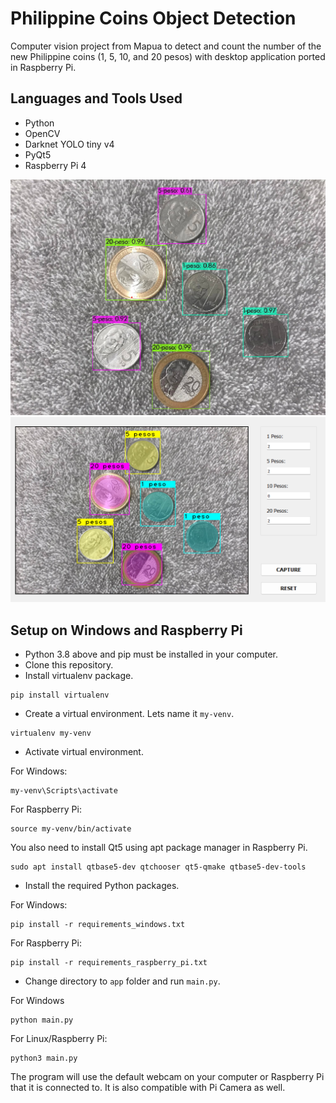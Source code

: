 # Philippine Coins Object Detection

Computer vision project from Mapua to detect and count the number of the new Philippine coins (1, 5, 10, and 20 pesos) with desktop application ported in Raspberry Pi.

## Languages and Tools Used

- Python
- OpenCV
- Darknet YOLO tiny v4
- PyQt5
- Raspberry Pi 4

![Sample Detection](sample_detection.png)
![Sample GUI](sample_gui.png)

## Setup on Windows and Raspberry Pi

- Python 3.8 above and pip must be installed in your computer.
- Clone this repository.
- Install virtualenv package.

```
pip install virtualenv
```

- Create a virtual environment. Lets name it `my-venv`.

```
virtualenv my-venv
```

- Activate virtual environment.

For Windows:

```
my-venv\Scripts\activate
```

For Raspberry Pi:

```
source my-venv/bin/activate
```

You also need to install Qt5 using apt package manager in Raspberry Pi.

```
sudo apt install qtbase5-dev qtchooser qt5-qmake qtbase5-dev-tools
```

- Install the required Python packages.

For Windows:

```
pip install -r requirements_windows.txt
```

For Raspberry Pi:

```
pip install -r requirements_raspberry_pi.txt
```

- Change directory to `app` folder and run `main.py`.

For Windows

```
python main.py
```

For Linux/Raspberry Pi:

```
python3 main.py
```

The program will use the default webcam on your computer or Raspberry Pi that it is connected to. It is also compatible with Pi Camera as well.
